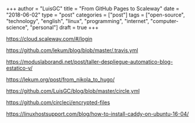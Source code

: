 +++
author = "LuisGC"
title = "From GitHub Pages to Scaleway"
date = "2018-06-02"
type = "post"
categories = ["post"]
tags = ["open-source", "technology", "english", "linux", "programming", "internet", "computer-science", "personal"]
draft = true
+++



https://cloud.scaleway.com/#/login

https://github.com/lekum/blog/blob/master/.travis.yml

https://moduslaborandi.net/post/taller-despliegue-automatico-blog-estatico-v/

https://lekum.org/post/from_nikola_to_hugo/

https://github.com/LuisGC/blog/blob/master/circle.yml

https://github.com/circleci/encrypted-files

https://linuxhostsupport.com/blog/how-to-install-caddy-on-ubuntu-16-04/
